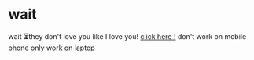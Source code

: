 # wait
wait ⏳they don't love you like I love you!
[click here !](https://balkrishnaa.github.io/wait/)
don't work on mobile phone only work on laptop
